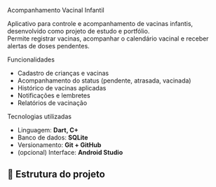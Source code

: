 Acompanhamento Vacinal Infantil

Aplicativo para controle e acompanhamento de vacinas infantis, desenvolvido como projeto de estudo e portfólio.  
Permite registrar vacinas, acompanhar o calendário vacinal e receber alertas de doses pendentes.


Funcionalidades

- Cadastro de crianças e vacinas
- Acompanhamento do status (pendente, atrasada, vacinada)
- Histórico de vacinas aplicadas
- Notificações e lembretes
- Relatórios de vacinação


Tecnologias utilizadas

- Linguagem: **Dart, C+**
- Banco de dados: **SQLite**
- Versionamento: **Git + GitHub**
- (opcional) Interface: **Android Studio**


## 📁 Estrutura do projeto

